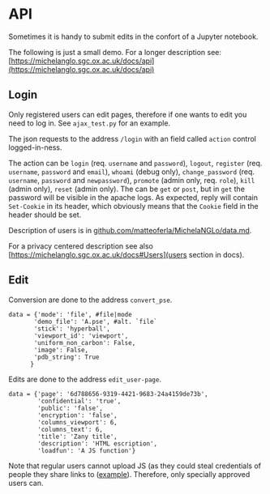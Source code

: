 # API
Sometimes it is handy to submit edits in the confort of a Jupyter notebook.

The following is just a small demo. For a longer description see: [https://michelanglo.sgc.ox.ac.uk/docs/api](https://michelanglo.sgc.ox.ac.uk/docs/api)

## Login
Only registered users can edit pages, therefore if one wants to edit you need to log in. See `ajax_test.py` for an example.

The json requests to the address `/login` with an field called `action` control logged-in-ness.

The action can be `login` (req. `username` and `password`), `logout`, `register` (req. `username`, `password` and `email`), `whoami` (debug only), `change_password` (req. `username`, `password` and `newpassword`), `promote` (admin only, req. `role`), `kill` (admin only), `reset` (admin only).
The can be `get` or `post`, but in `get` the password will be visible in the apache logs.
As expected, reply will contain `Set-Cookie` in its header, which obviously means that the `Cookie` field in the header should be set.

Description of users is in [github.com/matteoferla/MichelaNGLo/data.md](https://github.com/matteoferla/MichelaNGLo/blob/master/data.md).

For a privacy centered description see also [https://michelanglo.sgc.ox.ac.uk/docs#Users](users section in docs).

## Edit
Conversion are done to the address `convert_pse`.

    data = {'mode': 'file', #file|mode
           'demo_file': 'A.pse', #alt. `file`
           'stick': 'hyperball',
           'viewport_id': 'viewport',
           'uniform_non_carbon': False,
           'image': False,
           'pdb_string': True
          }

Edits are done to the address `edit_user-page`.

    data = {'page': '6d788656-9319-4421-9683-24a4159de73b',
            'confidential': 'true',
            'public': 'false',
            'encryption': 'false',
            'columns_viewport': 6,
            'columns_text': 6,
            'title': 'Zany title',
            'description': 'HTML escription',
            'loadfun': 'A JS function'}

Note that regular users cannot upload JS (as they could steal credentials of people they share links to ([example](data/7c76d65a-4a98-4768-8166-ad7bd38f148e)). Therefore, only specially approved users can.